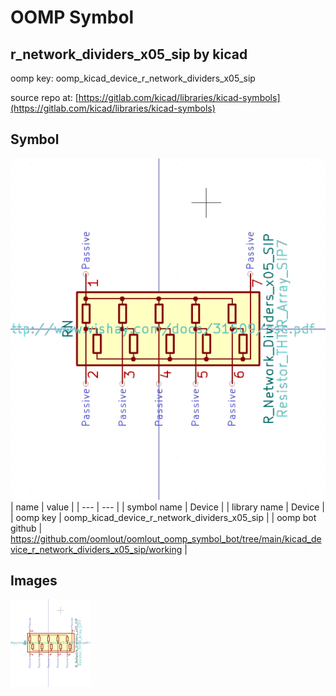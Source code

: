 # OOMP Symbol  
## r_network_dividers_x05_sip  by kicad  
  
oomp key: oomp_kicad_device_r_network_dividers_x05_sip  
  
source repo at: [https://gitlab.com/kicad/libraries/kicad-symbols](https://gitlab.com/kicad/libraries/kicad-symbols)  
## Symbol  
  
[![working.png](working_600.png)](working.png)  
| name | value | 
| --- | --- | 
| symbol name | Device | 
| library name | Device | 
| oomp key | oomp_kicad_device_r_network_dividers_x05_sip | 
| oomp bot github | https://github.com/oomlout/oomlout_oomp_symbol_bot/tree/main/kicad_device_r_network_dividers_x05_sip/working | 
## Images  
  
[![working.png](working_140.png)](working.png)  
